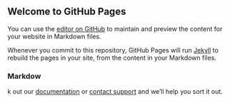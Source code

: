 ## Welcome to GitHub Pages

You can use the [editor on GitHub](https://github.com/bistty/coursera-assignment/edit/gh-pages/index.md) to maintain and preview the content for your website in Markdown files.

Whenever you commit to this repository, GitHub Pages will run [Jekyll](https://jekyllrb.com/) to rebuild the pages in your site, from the content in your Markdown files.

### Markdow

k out our [documentation](https://docs.github.com/categories/github-pages-basics/) or [contact support](https://github.com/contact) and we’ll help you sort it out.
